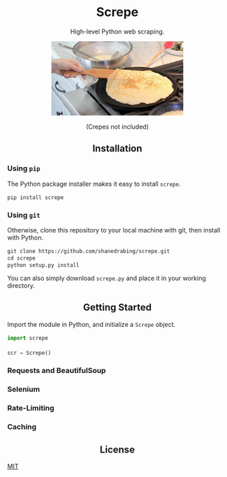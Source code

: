 <div align="center">

# Screpe

High-level Python web scraping.

<img src="docs/crepe.jpg" width="60%" />

(Crepes not included)<br>

## Installation

</div>

### Using `pip`

The Python package installer makes it easy to install `screpe`.

```console
pip install screpe
```

### Using `git`

Otherwise, clone this repository to your local machine with git, then install with Python.

```console
git clone https://github.com/shanedrabing/screpe.git
cd screpe
python setup.py install
```

You can also simply download `screpe.py` and place it in your working directory.

<div align="center">

## Getting Started

</div>

Import the module in Python, and initialize a `Screpe` object.

```python
import screpe

scr = Screpe()
```

### Requests and BeautifulSoup

### Selenium

### Rate-Limiting

### Caching

<div align="center">

## License

</div>

[MIT](https://choosealicense.com/licenses/mit/)
